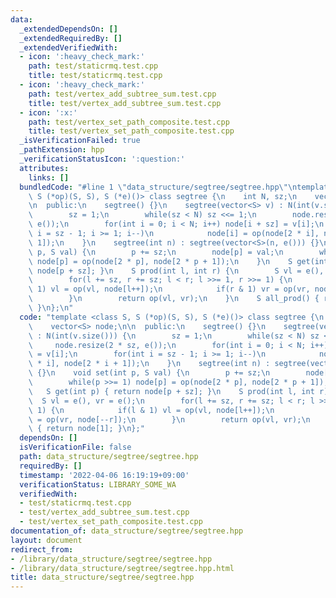 ```yaml
---
data:
  _extendedDependsOn: []
  _extendedRequiredBy: []
  _extendedVerifiedWith:
  - icon: ':heavy_check_mark:'
    path: test/staticrmq.test.cpp
    title: test/staticrmq.test.cpp
  - icon: ':heavy_check_mark:'
    path: test/vertex_add_subtree_sum.test.cpp
    title: test/vertex_add_subtree_sum.test.cpp
  - icon: ':x:'
    path: test/vertex_set_path_composite.test.cpp
    title: test/vertex_set_path_composite.test.cpp
  _isVerificationFailed: true
  _pathExtension: hpp
  _verificationStatusIcon: ':question:'
  attributes:
    links: []
  bundledCode: "#line 1 \"data_structure/segtree/segtree.hpp\"\ntemplate <class S,\
    \ S (*op)(S, S), S (*e)()> class segtree {\n    int N, sz;\n    vector<S> node;\n\
    \n  public:\n    segtree() {}\n    segtree(vector<S> v) : N(int(v.size())) {\n\
    \        sz = 1;\n        while(sz < N) sz <<= 1;\n        node.resize(2 * sz,\
    \ e());\n        for(int i = 0; i < N; i++) node[i + sz] = v[i];\n        for(int\
    \ i = sz - 1; i >= 1; i--)\n            node[i] = op(node[2 * i], node[2 * i +\
    \ 1]);\n    }\n    segtree(int n) : segtree(vector<S>(n, e())) {}\n    void set(int\
    \ p, S val) {\n        p += sz;\n        node[p] = val;\n        while(p >>= 1)\
    \ node[p] = op(node[2 * p], node[2 * p + 1]);\n    }\n    S get(int p) { return\
    \ node[p + sz]; }\n    S prod(int l, int r) {\n        S vl = e(), vr = e();\n\
    \        for(l += sz, r += sz; l < r; l >>= 1, r >>= 1) {\n            if(l &\
    \ 1) vl = op(vl, node[l++]);\n            if(r & 1) vr = op(vr, node[--r]);\n\
    \        }\n        return op(vl, vr);\n    }\n    S all_prod() { return node[1];\
    \ }\n};\n"
  code: "template <class S, S (*op)(S, S), S (*e)()> class segtree {\n    int N, sz;\n\
    \    vector<S> node;\n\n  public:\n    segtree() {}\n    segtree(vector<S> v)\
    \ : N(int(v.size())) {\n        sz = 1;\n        while(sz < N) sz <<= 1;\n   \
    \     node.resize(2 * sz, e());\n        for(int i = 0; i < N; i++) node[i + sz]\
    \ = v[i];\n        for(int i = sz - 1; i >= 1; i--)\n            node[i] = op(node[2\
    \ * i], node[2 * i + 1]);\n    }\n    segtree(int n) : segtree(vector<S>(n, e()))\
    \ {}\n    void set(int p, S val) {\n        p += sz;\n        node[p] = val;\n\
    \        while(p >>= 1) node[p] = op(node[2 * p], node[2 * p + 1]);\n    }\n \
    \   S get(int p) { return node[p + sz]; }\n    S prod(int l, int r) {\n      \
    \  S vl = e(), vr = e();\n        for(l += sz, r += sz; l < r; l >>= 1, r >>=\
    \ 1) {\n            if(l & 1) vl = op(vl, node[l++]);\n            if(r & 1) vr\
    \ = op(vr, node[--r]);\n        }\n        return op(vl, vr);\n    }\n    S all_prod()\
    \ { return node[1]; }\n};"
  dependsOn: []
  isVerificationFile: false
  path: data_structure/segtree/segtree.hpp
  requiredBy: []
  timestamp: '2022-04-06 16:19:19+09:00'
  verificationStatus: LIBRARY_SOME_WA
  verifiedWith:
  - test/staticrmq.test.cpp
  - test/vertex_add_subtree_sum.test.cpp
  - test/vertex_set_path_composite.test.cpp
documentation_of: data_structure/segtree/segtree.hpp
layout: document
redirect_from:
- /library/data_structure/segtree/segtree.hpp
- /library/data_structure/segtree/segtree.hpp.html
title: data_structure/segtree/segtree.hpp
---
```


